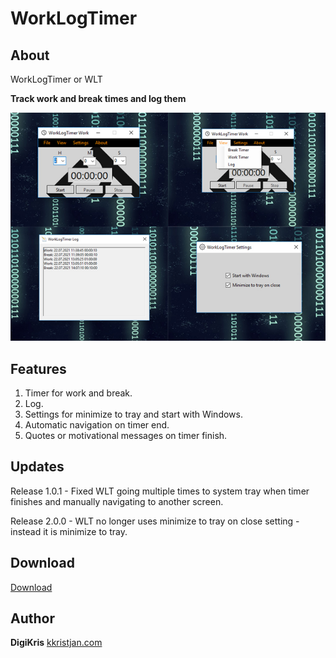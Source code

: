 # WorkLogTimer
## About
WorkLogTimer or WLT

**Track work and break times and log them**

<img src ="Resources/WorkLogTimer.jpg"> 

## Features 
1. Timer for work and break.
2. Log.
3. Settings for minimize to tray and start with Windows.
4. Automatic navigation on timer end. 
5. Quotes or motivational messages on timer finish.

## Updates
Release 1.0.1 - Fixed WLT going multiple times to system tray when timer finishes and manually navigating to another screen.

Release 2.0.0 - WLT no longer uses minimize to tray on close setting - instead it is minimize to tray.

## Download 
<a href="https://kkristjan.com/#downloads" target="_blank">Download</a> 

## Author 
**DigiKris** 
<a href="https://kkristjan.com/" target="_blank">kkristjan.com</a> 
